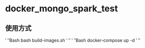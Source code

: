 docker_mongo_spark_test
=========================

使用方式
-----------------------
‵ ‵‵Bash
bash build-images.sh
‵ ‵‵
‵ ‵‵Bash
docker-compose up -d
‵ ‵‵
###
